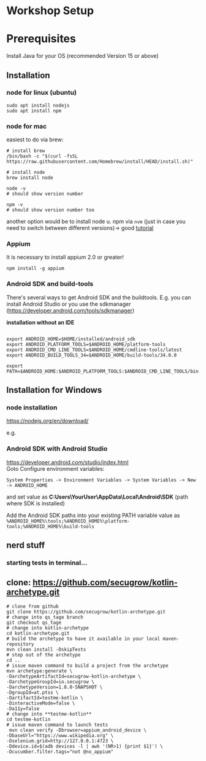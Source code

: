 # Workshop Setup

# Prerequisites
Install Java for your OS (recommended Version 15 or above)

## Installation

### node for linux (ubuntu)

```shell
sudo apt install nodejs
sudo apt install npm
```

### node for mac

easiest to do via brew:

```shell
# install brew
/bin/bash -c "$(curl -fsSL https://raw.githubusercontent.com/Homebrew/install/HEAD/install.sh)"

# install node
brew install node

node -v 
# should show version number

npm -v
# should show version number too
```

another option would be to install node u. npm via `nvm` (just in case you need to switch between different versions)-> good [tutorial](https://radixweb.com/blog/installing-npm-and-nodejs-on-windows-and-mac)


### Appium 
It is necessary to install appium 2.0 or greater!

```shell
npm install -g appium
```

### Android SDK and build-tools
There's several ways to get Android SDK and the buildtools. E.g. you can install Android Studio or you use the sdkmanager (https://developer.android.com/tools/sdkmanager)


**installation without an IDE**


```shell

export ANDROID_HOME=$HOME/installed/android_sdk
export ANDROID_PLATFORM_TOOLS=$ANDROID_HOME/platform-tools
export ANDROID_CMD_LINE_TOOLS=$ANDROID_HOME/cmdline-tools/latest
export ANDROID_BUILD_TOOLS_34=$ANDROID_HOME/build-tools/34.0.0

export PATH=$ANDROID_HOME:$ANDROID_PLATFORM_TOOLS:$ANDROID_CMD_LINE_TOOLS/bin:$ANDROID_BUILD_TOOLS_34

```



## Installation for Windows

### node installation
https://nodejs.org/en/download/


e.g. 
### Android SDK with Android Studio
https://developer.android.com/studio/index.html  
Goto Configure environment variables: 

```System Properties -> Environment Variables -> System Variables -> New -> ANDROID_HOME``` 

and set value as **C:Users\YourUser\AppData\Local\Android\SDK** (path where SDK is installed)

Add the Android SDK paths into your existing PATH variable value as `%ANDROID_HOME%\tools;%ANDROID_HOME%\platform-tools;%ANDROID_HOME%\build-tools`


## nerd stuff

### starting tests in terminal...

## clone: https://github.com/secugrow/kotlin-archetype.git

```shell
# clone from github
git clone https://github.com/secugrow/kotlin-archetype.git
# change into qs_tage branch
git checkout qs_tage
# change into kotlin-archetype
cd kotlin-archetype.git
# build the archetype to have it available in your local maven-repository
mvn clean install -DskipTests
# step out of the archetype
cd ..
# issue maven command to build a project from the archetype
mvn archetype:generate \
-DarchetypeArtifactId=secugrow-kotlin-archetype \
-DarchetypeGroupId=io.secugrow \
-DarchetypeVersion=1.8.0-SNAPSHOT \
-DgroupId=at.ptss \
-DartifactId=testme-kotlin \
-DinteractiveMode=false \
-Da11y=false
# change into **testme-kotlin**
cd testme-kotlin
# issue maven command to launch tests
 mvn clean verify -Dbrowser=appium_android_device \
-DbaseUrl="https://www.wikipedia.org" \
-Dselenium.grid=http://127.0.0.1:4723 \
-Ddevice.id=$(adb devices -l | awk '(NR>1) {print $1}') \
-Dcucumber.filter.tags="not @no_appium"

```




